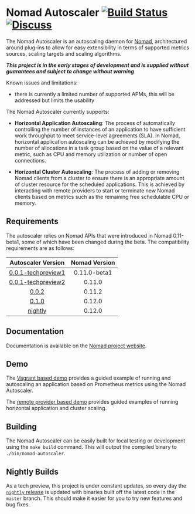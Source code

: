 # Nomad Autoscaler [![Build Status](https://circleci.com/gh/hashicorp/nomad-autoscaler.svg?style=svg)](https://circleci.com/gh/hashicorp/nomad-autoscaler) [![Discuss](https://img.shields.io/badge/discuss-nomad-00BC7F?style=flat)](https://discuss.hashicorp.com/c/nomad)

The Nomad Autoscaler is an autoscaling daemon for [Nomad](https://nomadproject.io/),
architectured around plug-ins to allow for easy extensibility in terms of supported metrics sources,
scaling targets and scaling algorithms.

***This project is in the early stages of development and is supplied without guarantees and subject to change without warning***

Known issues and limitations:
 * there is currently a limited number of supported APMs, this will be addressed but limits the usability

The Nomad Autoscaler currently supports:
* **Horizontal Application Autoscaling**: The process of automatically controlling the number of
instances of an application to have sufficient work throughput to meet service-level agreements (SLA).
In Nomad, horizontal application autoscaling can be achieved by modifying the number of allocations
in a task group based on the value of a relevant metric, such as CPU and memory utilization or number
of open connections.

* **Horizontal Cluster Autoscaling**: The process of adding or removing Nomad clients from a cluster
to ensure there is an appropriate amount of cluster resource for the scheduled applications. This is
achieved by interacting with remote providers to start or terminate new Nomad clients based on metrics
such as the remaining free schedulable CPU or memory.

## Requirements

The autoscaler relies on Nomad APIs that were introduced in Nomad 0.11-beta1, some of which have been changed during the beta.
The compatibility requirements are as follows:

|                                     Autoscaler Version                                    | Nomad Version |
|:-----------------------------------------------------------------------------------------:|:-------------:|
| [0.0.1-techpreview1](https://releases.hashicorp.com/nomad-autoscaler/0.0.1-techpreview1/) | 0.11.0-beta1  |
| [0.0.1-techpreview2](https://releases.hashicorp.com/nomad-autoscaler/0.0.1-techpreview2/) |    0.11.0     |
| [0.0.2](https://releases.hashicorp.com/nomad-autoscaler/0.0.2/)                           |    0.11.2     |
| [0.1.0](https://releases.hashicorp.com/nomad-autoscaler/0.1.0/)                           |    0.12.0     |
| [nightly](https://github.com/hashicorp/nomad-autoscaler/releases/tag/nightly)             |    0.12.0     |

## Documentation

Documentation is available on the [Nomad project website](https://www.nomadproject.io/docs/autoscaling).

## Demo

The [Vagrant based demo](./demo/vagrant/README.md) provides a guided example of running and autoscaling
an application based on Prometheus metrics using the Nomad Autoscaler.

The [remote provider based demo](./demo/remote/README.md) provides guided examples of running horizontal
application and cluster scaling.

## Building

The Nomad Autoscaler can be easily built for local testing or development using the `make build`
command. This will output the compiled binary to `./bin/nomad-autoscaler`.

## Nightly Builds

As a tech preview, this project is under constant updates, so every day the
[`nightly` release](https://github.com/hashicorp/nomad-autoscaler/releases/tag/nightly) is updated
with binaries built off the latest code in the `master` branch. This should make it easier for you
to try new features and bug fixes.

